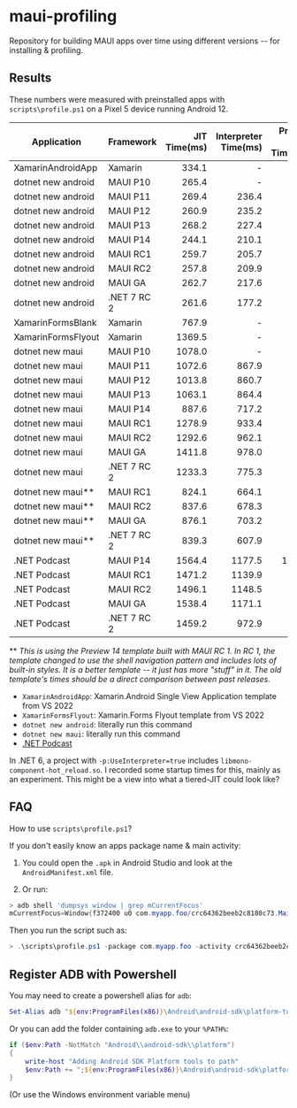 # maui-profiling

Repository for building MAUI apps over time using different versions -- for installing & profiling.

## Results

These numbers were measured with preinstalled apps with `scripts\profile.ps1` on a Pixel 5 device running Android 12.

| Application        | Framework | JIT Time(ms) | Interpreter Time(ms) | Profiled AOT Time(ms) |
|------------------- |-----------| ------------:| --------------------:| ---------------------:|
| XamarinAndroidApp  |   Xamarin |        334.1 |                    - |                 306.5 |
| dotnet new android |  MAUI P10 |        265.4 |                    - |                 210.5 |
| dotnet new android |  MAUI P11 |        269.4 |                236.4 |                 197.4 |
| dotnet new android |  MAUI P12 |        260.9 |                235.2 |                 184.5 |
| dotnet new android |  MAUI P13 |        268.2 |                227.4 |                 198.4 |
| dotnet new android |  MAUI P14 |        244.1 |                210.1 |                 165.5 |
| dotnet new android |  MAUI RC1 |        259.7 |                205.7 |                 170.2 |
| dotnet new android |  MAUI RC2 |        257.8 |                209.9 |                 174.6 |
| dotnet new android |   MAUI GA |        262.7 |                217.6 |                 182.8 |
| dotnet new android | .NET 7 RC 2 |      261.6 |                177.2 |                 178.1 |
| XamarinFormsBlank  |   Xamarin |        767.9 |                    - |                 498.6 |
| XamarinFormsFlyout |   Xamarin |       1369.5 |                    - |                 817.7 |
| dotnet new maui    |  MAUI P10 |       1078.0 |                    - |                 683.9 |
| dotnet new maui    |  MAUI P11 |       1072.6 |                867.9 |                 677.4 |
| dotnet new maui    |  MAUI P12 |       1013.8 |                860.7 |                 648.9 |
| dotnet new maui    |  MAUI P13 |       1063.1 |                864.4 |                 576.4 |
| dotnet new maui    |  MAUI P14 |        887.6 |                717.2 |                 469.9 |
| dotnet new maui    |  MAUI RC1 |       1278.9 |                933.4 |                 533.2 |
| dotnet new maui    |  MAUI RC2 |       1292.6 |                962.1 |                 563.7 |
| dotnet new maui    |   MAUI GA |       1411.8 |                978.0 |                 568.1 |
| dotnet new maui    | .NET 7 RC 2 |     1233.3 |                775.3 |                 545.4 |
| dotnet new maui**  |  MAUI RC1 |        824.1 |                664.1 |                 437.1 |
| dotnet new maui**  |  MAUI RC2 |        837.6 |                678.3 |                 455.2 |
| dotnet new maui**  |   MAUI GA |        876.1 |                703.2 |                 464.2 |
| dotnet new maui**  | .NET 7 RC 2 |      839.3 |                607.9 |                 462.9 |
| .NET Podcast       |  MAUI P14 |       1564.4 |               1177.5 |                1027.7 |
| .NET Podcast       |  MAUI RC1 |       1471.2 |               1139.9 |                 810.5 |
| .NET Podcast       |  MAUI RC2 |       1496.1 |               1148.5 |                 791.0 |
| .NET Podcast       |   MAUI GA |       1538.4 |               1171.1 |                 814.2 |
| .NET Podcast       | .NET 7 RC 2 |     1459.2 |                972.9 |                 759.7 |

** _This is using the Preview 14 template built with MAUI RC 1. In RC 1,
the template changed to use the shell navigation pattern and
includes lots of built-in styles. It is a better template -- it just
has more "stuff" in it. The old template's times should be a direct
comparison between past releases._

* `XamarinAndroidApp`: Xamarin.Android Single View Application template from VS 2022
* `XamarinFormsFlyout`: Xamarin.Forms Flyout template from VS 2022
* `dotnet new android`: literally run this command
* `dotnet new maui`: literally run this command
* [.NET Podcast](https://github.com/microsoft/dotnet-podcasts)

In .NET 6, a project with `-p:UseInterpreter=true` includes
`libmono-component-hot_reload.so`. I recorded some startup times for
this, mainly as an experiment. This might be a view into what a
tiered-JIT could look like?

## FAQ

How to use `scripts\profile.ps1`?

If you don't easily know an apps package name & main activity:

1. You could open the `.apk` in Android Studio and look at the `AndroidManifest.xml` file.

1. Or run:

```powershell
> adb shell 'dumpsys window | grep mCurrentFocus'
mCurrentFocus=Window{f372400 u0 com.myapp.foo/crc64362beeb2c8180c73.MainActivity}
```

Then you run the script such as:

```powershell
> .\scripts\profile.ps1 -package com.myapp.foo -activity crc64362beeb2c8180c73.MainActivity
```

## Register ADB with Powershell

You may need to create a powershell alias for `adb`:

```powershell
Set-Alias adb "${env:ProgramFiles(x86)}\Android\android-sdk\platform-tools\adb.exe"
```

Or you can add the folder containing `adb.exe` to your `%PATH%`:

```powershell
if ($env:Path -NotMatch "Android\\android-sdk\\platform")
{
    write-host "Adding Android SDK Platform tools to path"
    $env:Path += ";${env:ProgramFiles(x86)}\Android\android-sdk\platform-tools"
}
```
(Or use the Windows environment variable menu)
